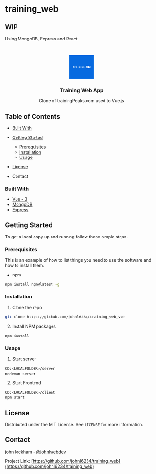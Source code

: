 # training_web
## WIP



Using MongoDB, Express and React

<!-- PROJECT LOGO -->
<br />
<p align="center">
  <a href="https://github.com/johnl6234/training_web_vue">
    <img src="client/public/logo192.png" alt="Logo" width="80" height="80">
  </a>

  <h3 align="center">Training Web App</h3>

  <p align="center">
    Clone of trainingPeaks.com used to Vue.js
  </p>
</p>



<!-- TABLE OF CONTENTS -->
## Table of Contents

  * [Built With](#built-with)
* [Getting Started](#getting-started)
  * [Prerequisites](#prerequisites)
  * [Installation](#usage)
  * [Usage](#installation)

* [License](#license)
* [Contact](#contact)


### Built With

* [Vue - 3](https://vuejs.org/)
* [MongoDB](https://www.mongodb.com/)
* [Express](https://expressjs.com/)


<!-- GETTING STARTED -->
## Getting Started

To get a local copy up and running follow these simple steps.

### Prerequisites

This is an example of how to list things you need to use the software and how to install them.
* npm
```sh
npm install npm@latest -g
```

### Installation
 
1. Clone the repo
```sh
git clone https://github.com/johnl6234/training_web_vue
```
2. Install NPM packages
```sh
npm install
```
### Usage

1. Start server
```sh 
CD:<LOCALFOLDER>/server
nodemon server
```

2. Start Frontend
```sh
CD:<LOCALFOLDER>/client
npm start
```

<!-- LICENSE -->
## License

Distributed under the MIT License. See `LICENSE` for more information.



<!-- CONTACT -->
## Contact

john lockham - [@johnlwebdev](https://twitter.com/johnlwebdev)

Project Link: [https://github.com/johnl6234/training_web](https://github.com/johnl6234/training_web)
